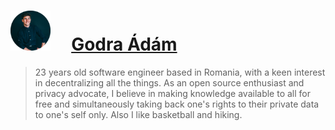 # <img src="https://github.com/godraadam/godraadam/blob/main/profilepic.png" alt="" width="64" height="64"> &nbsp;&nbsp;&nbsp;&nbsp;[Godra Ádám](https://github.com/godraadam)
  

> 23 years old software engineer based in Romania, with a keen interest in decentralizing all the things. As an open source enthusiast and privacy advocate, I believe in making knowledge available to all for free and simultaneously taking back one's rights to their private data to one's self only. Also I like basketball and hiking.
